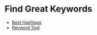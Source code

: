 # Find Great Keywords
- [Best Hashtags](http://best-hashtags.com/)
- [Keyword Tool](https://keywordtool.io/)
